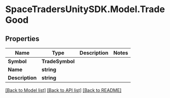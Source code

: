 # SpaceTradersUnitySDK.Model.TradeGood

## Properties

Name | Type | Description | Notes
------------ | ------------- | ------------- | -------------
**Symbol** | **TradeSymbol** |  | 
**Name** | **string** |  | 
**Description** | **string** |  | 

[[Back to Model list]](../README.md#documentation-for-models) [[Back to API list]](../README.md#documentation-for-api-endpoints) [[Back to README]](../README.md)

